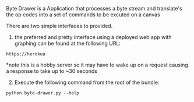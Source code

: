Byte Drawer is a Application that processes a byte stream and translate's
the op codes into a set of commands to be excuted on a canvas

There are two simple interfaces to provided.

1) the preferred and pretty interface using a deployed web app with graphing can be found at the following URL:

```
https://herokua
```
*note this is a hobby server so it may have to wake up on a request causing a response to take up to ~30 seconds


2) Execute the following command from the root of the bundle:

```
python byte-drawer.py --help
```
